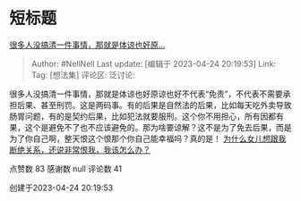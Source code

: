 # 短标题
[很多人没搞清一件事情，那就是体谅也好原…](https://www.zhihu.com/pin/1633928006983888896)

> Author: #NellNell
> Last update: [编辑于 2023-04-24 20:19:53]
> Link:
> Tag: [想法集]
> 评论区:
> 泛讨论:

很多人没搞清一件事情，那就是体谅也好原谅也好不代表“免责”，不代表不需要承担后果、甚至刑罚。这是两码事。有的后果是自然法的后果，比如每天吃外卖导致肠胃问题，有的是契约后果，比如犯法就要服刑。这个你不用担心，所有因都有果，这个是避免不了也不应该避免的。那为啥要谅解？这不是为了免去后果，而是为了你自己啊，整天恨这个恨那个你自己能幸福吗？真的是！ [为什么女儿想跟我断绝关系，还说非常恨我，我该怎么办？](https://www.zhihu.com/question/589763968/answer/2997880425)


点赞数 83
感谢数 null
评论数 41

创建于2023-04-24 20:19:53